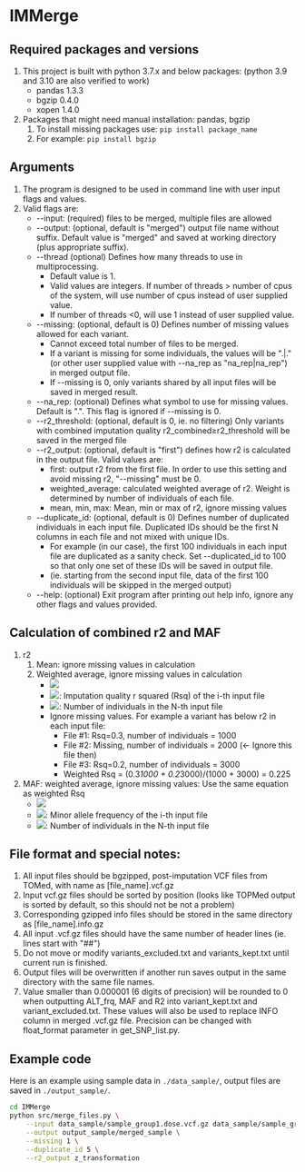 # IMMerge

## Required packages and versions
1. This project is built with python 3.7.x and below packages: (python 3.9 and 3.10 are also verified to work)
	* pandas 1.3.3
	* bgzip 0.4.0
	* xopen 1.4.0
2. Packages that might need manual installation: pandas, bgzip
	1. To install missing packages use: ```pip install package_name```
	2. For example: ```pip install bgzip```

## Arguments
1. The program is designed to be used in command line with user input flags and values.
2. Valid flags are:
	* --input: (required) files to be merged, multiple files are allowed
	* --output: (optional, default is "merged") output file name without suffix. Default value is "merged" and saved at working directory (plus appropriate suffix).
	* --thread (optional) Defines how many threads to use in multiprocessing.
		* Default value is 1.
		* Valid values are integers. If number of threads > number of cpus of the system, will use number of cpus instead of user supplied value.
		* If number of threads <0, will use 1 instead of user supplied value.
	* --missing: (optional, default is 0) Defines number of missing values allowed for each variant.
		* Cannot exceed total number of files to be merged.
		* If a variant is missing for some individuals, the values will be ".|." (or other user supplied value with --na_rep as "na_rep|na_rep") in merged output file.
		* If --missing is 0, only variants shared by all input files will be saved in merged result.
	* --na_rep: (optional) Defines what symbol to use for missing values. Default is ".". This flag is ignored if --missing is 0.
	* --r2_threshold: (optional, default is 0, ie. no filtering) Only variants with combined imputation quality r2_combined≥r2_threshold will be saved in the merged file
	* --r2_output: (optional, default is "first") defines how r2 is calculated in the output file. Valid values are:
		* first: output r2 from the first file. In order to use this setting and avoid missing r2, "--missing" must be 0.
		* weighted_average: calculated weighted average of r2. Weight is determined by number of individuals of each file.
		* mean, min, max: Mean, min or max of r2, ignore missing values
	* --duplicate_id: (optional, default is 0) Defines number of duplicated individuals in each input file. Duplicated IDs should be the first N columns in each file and not mixed with unique IDs.
		* For example (in our case), the first 100 individuals in each input file are duplicated as a sanity check. Set --duplicated_id to 100 so that only one set of these IDs will be saved in output file.
		* (ie. starting from the second input file, data of the first 100 individuals will be skipped in the merged output)
	* --help: (optional)  Exit program after printing out help info, ignore any other flags and values provided.

## Calculation of combined r2 and MAF
1. r2
	1. Mean: ignore missing values in calculation
	2. Weighted average, ignore missing values in calculation
		* <img src="https://render.githubusercontent.com/render/math?math=r^2_{combined} = \frac{\sum_{i=1}^{n}\ r_i^2 * N_i}{\sum_{i=1}^{n}N_i}">
		* <img src="https://render.githubusercontent.com/render/math?math=r^2_i">: Imputation quality r squared (Rsq) of the i-th input file
		* <img src="https://render.githubusercontent.com/render/math?math=N_i">: Number of individuals in the N-th input file
		* Ignore missing values. For example a variant has below r2 in each input file:
			* File #1: Rsq=0.3, number of individuals = 1000
			* File #2: Missing, number of individuals = 2000 (← Ignore this file then)
			* File #3: Rsq=0.2, number of individuals = 3000
			* Weighted Rsq = (0.3*1000 + 0.2*3000)/(1000 + 3000) = 0.225
2. MAF: weighted average, ignore missing values: Use the same equation as weighted Rsq
	* <img src="https://render.githubusercontent.com/render/math?math=MAF_{combined} = \frac{\sum_{i=1}^{n}MAF_i * N_i}{\sum_{i=1}^{n}N_i}">
	* <img src="https://render.githubusercontent.com/render/math?math=MAF_i">: Minor allele frequency of the i-th input file
	* <img src="https://render.githubusercontent.com/render/math?math=N_i">: Number of individuals in the N-th input file

## File format and special notes:
1. All input files should be bgzipped, post-imputation VCF files from TOMed, with name as [file_name].vcf.gz
2. Input vcf.gz files should be sorted by position (looks like TOPMed output is sorted by default, so this should not be not a problem)
3. Corresponding gzipped info files should be stored in the same directory as [file_name].info.gz
4. All input .vcf.gz files should have the same number of header lines (ie. lines start with "##")
5. Do not move or modify variants_excluded.txt and variants_kept.txt until current run is finished.
6. Output files will be overwritten if another run saves output in the same directory with the same file names.
7. Value smaller than 0.000001 (6 digits of precision) will be rounded to 0 when outputting ALT_frq, MAF and R2 into variant_kept.txt and variant_excluded.txt. These values will also be used to replace INFO column in merged .vcf.gz file. Precision can be changed with float_format parameter in get_SNP_list.py.

## Example code
Here is an example using sample data in ```./data_sample/```, output files are saved in ```./output_sample/```.
```bash
cd IMMerge
python src/merge_files.py \
	--input data_sample/sample_group1.dose.vcf.gz data_sample/sample_group2.dose.vcf.gz data_sample/sample_group3.dose.vcf.gz \
	--output output_sample/merged_sample \
	--missing 1 \
	--duplicate_id 5 \
	--r2_output z_transformation
```
